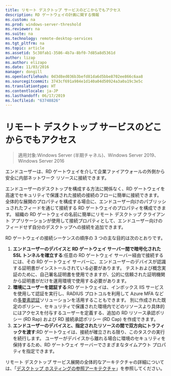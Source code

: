 ```yaml
---
title: リモート デスクトップ サービスのどこからでもアクセス
description: RD ゲートウェイの計画に関する情報
ms.custom: na
ms.prod: windows-server-threshold
ms.reviewer: na
ms.suite: na
ms.technology: remote-desktop-services
ms.tgt_pltfrm: na
ms.topic: article
ms.assetid: 5c38fab1-3586-4b7a-8bf0-7d85a8d5361d
author: lizap
ms.author: elizapo
ms.date: 11/03/2016
manager: dongill
ms.openlocfilehash: 0d3d8ed036b3befd81da6d5bbe8702ee866c6aa8
ms.sourcegitcommit: 3743cf691a984e1d140a04d50924a3a0a19c3e5c
ms.translationtype: HT
ms.contentlocale: ja-JP
ms.lasthandoff: 06/17/2019
ms.locfileid: "63748826"
---
```

# <a name="remote-desktop-services---access-from-anywhere"></a>リモート デスクトップ サービスのどこからでもアクセス

>適用対象:Windows Server (半期チャネル)、Windows Server 2019、Windows Server 2016

エンドユーザーは、RD ゲートウェイを介して企業ファイアウォールの外側から安全に内部ネットワーク リソースに接続できます。

エンドユーザーのデスクトップを構成する方法に関係なく、RD ゲートウェイを高速でセキュリティで保護された接続の接続のフローに簡単に接続できます。 全体的な展開のプロパティを構成する場合に、エンドユーザー向けのパブリッシュされたフィードを通じて接続する RD ゲートウェイのプロパティを構成できます。 組織の RD ゲートウェイの名前に簡単にリモート デスクトップ クライアント アプリケーションが使用して接続プロパティとして、エンドユーザー向けのフィードせず自分のデスクトップへの接続を追加できます。

RD ゲートウェイの接続シーケンスの順序の 3 つの主な目的は次のとおりです。
1. **エンドユーザーのデバイスと RD ゲートウェイ サーバー間で暗号化された SSL トンネルを確立する**:任意の RD ゲートウェイ サーバー経由で接続するには、その RD ゲートウェイ サーバーに、エンドユーザーのデバイスが認識する証明書がインストールされている必要があります。 テストおよび概念実証のために、自己署名証明書を使用できますが、公的に信頼された証明機関から証明書がだけを運用環境で使用する必要があります。
2. **環境にユーザーを認証する**:RD ゲートウェイは、インボックス IIS サービスを使用して認証を実行し、RADIUS プロトコルを利用して Azure MFA などの[多要素認証](rds-plan-mfa.md)ソリューションを活用することもできます。 別に作成された既定のポリシー、セキュリティで保護された環境内でどのリソースより具体的にはアクセスを付与するユーザーを定義する、追加の RD リソース承認ポリシー (RD Rap) および RD 接続承認ポリシー (RD Cap) を作成できます。
3. **エンドユーザーのデバイスと、指定されたリソースの間で双方向にトラフィックを渡す**:RD ゲートウェイは、接続が確立される限り、このタスクの実行を続行します。 ユーザーがデバイスから離れる場合に環境のセキュリティを保持するため、RD ゲートウェイ サーバーでさまざまなタイムアウト プロパティを指定できます。

リモート デスクトップ サービス展開の全体的なアーキテクチャの詳細については、「[デスクトップ ホスティングの参照アーキテクチャ](desktop-hosting-reference-architecture.md)」を参照してください。